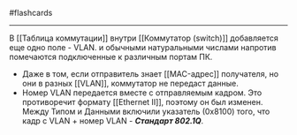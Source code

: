 #flashcards
***
В [[Таблица коммутации]] внутри [[Коммутатор (switch)]] добавляется еще одно поле - VLAN. и обычными натуральными числами напротив помечаются подключенные к различным портам ПК.
- Даже в том, если отправитель знает [[MAC-адрес]] получателя, но они в разных [[VLAN]], коммутатор не передаст данные.
- Номер VLAN передается вместе с отправляемым кадром. Это противоречит формату [[Ethernet II]], поэтому он был изменен. Между Типом и Данными включили указатель (0x8100) того, что кадр с VLAN + номер VLAN - ***Стандарт 802.1Q***.
<!--SR:!2025-09-25,4,270-->